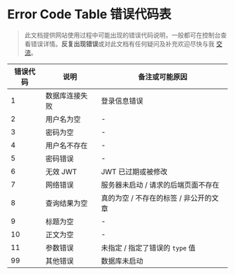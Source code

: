 # Error Code Table 错误代码表

> 此文档提供网站使用过程中可能出现的错误代码说明，一般都可在控制台查看错误详情。**反复出现错误**或对此文档有任何疑问及补充欢迎尽快与我 [交流](https://github.com/purple4pur/blog-with-cms#%E4%BA%A4%E6%B5%81)。

| 错误代码 | 说明           | 备注或可能原因                         |
| -------- | -------------- | -------------------------------------- |
| 1        | 数据库连接失败 | 登录信息错误                           |
| 2        | 用户名为空     | -                                      |
| 3        | 密码为空       | -                                      |
| 4        | 用户名不存在   | -                                      |
| 5        | 密码错误       | -                                      |
| 6        | 无效 JWT       | JWT 已过期或被修改                     |
| 7        | 网络错误       | 服务器未启动 / 请求的后端页面不存在    |
| 8        | 查询结果为空   | 真的为空 / 不存在的标签 / 非公开的文章 |
| 9        | 标题为空       | -                                      |
| 10       | 正文为空       | -                                      |
| 11       | 参数错误       | 未指定 / 指定了错误的 `type` 值        |
| 99       | 其他错误       | 数据库未启动                           |
